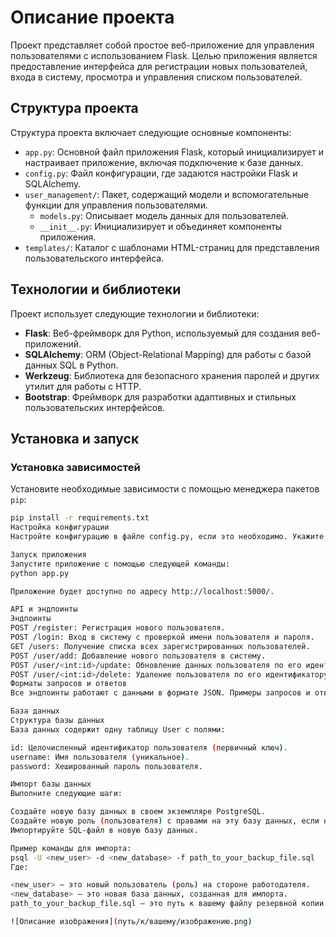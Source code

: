 # Описание проекта

Проект представляет собой простое веб-приложение для управления пользователями с использованием Flask. Целью приложения является предоставление интерфейса для регистрации новых пользователей, входа в систему, просмотра и управления списком пользователей.

## Структура проекта

Структура проекта включает следующие основные компоненты:

- `app.py`: Основной файл приложения Flask, который инициализирует и настраивает приложение, включая подключение к базе данных.
- `config.py`: Файл конфигурации, где задаются настройки Flask и SQLAlchemy.
- `user_management/`: Пакет, содержащий модели и вспомогательные функции для управления пользователями.
  - `models.py`: Описывает модель данных для пользователей.
  - `__init__.py`: Инициализирует и объединяет компоненты приложения.
- `templates/`: Каталог с шаблонами HTML-страниц для представления пользовательского интерфейса.

## Технологии и библиотеки

Проект использует следующие технологии и библиотеки:

- **Flask**: Веб-фреймворк для Python, используемый для создания веб-приложений.
- **SQLAlchemy**: ORM (Object-Relational Mapping) для работы с базой данных SQL в Python.
- **Werkzeug**: Библиотека для безопасного хранения паролей и других утилит для работы с HTTP.
- **Bootstrap**: Фреймворк для разработки адаптивных и стильных пользовательских интерфейсов.

## Установка и запуск

### Установка зависимостей

Установите необходимые зависимости с помощью менеджера пакетов `pip`:

```bash
pip install -r requirements.txt
Настройка конфигурации
Настройте конфигурацию в файле config.py, если это необходимо. Укажите параметры подключения к базе данных и другие настройки Flask.

Запуск приложения
Запустите приложение с помощью следующей команды:
python app.py

Приложение будет доступно по адресу http://localhost:5000/.

API и эндпоинты
Эндпоинты
POST /register: Регистрация нового пользователя.
POST /login: Вход в систему с проверкой имени пользователя и пароля.
GET /users: Получение списка всех зарегистрированных пользователей.
POST /user/add: Добавление нового пользователя в систему.
POST /user/<int:id>/update: Обновление данных пользователя по его идентификатору.
POST /user/<int:id>/delete: Удаление пользователя по его идентификатору.
Форматы запросов и ответов
Все эндпоинты работают с данными в формате JSON. Примеры запросов и ответов представлены в документации к API.

База данных
Структура базы данных
База данных содержит одну таблицу User с полями:

id: Целочисленный идентификатор пользователя (первичный ключ).
username: Имя пользователя (уникальное).
password: Хешированный пароль пользователя.

Импорт базы данных
Выполните следующие шаги:

Создайте новую базу данных в своем экземпляре PostgreSQL.
Создайте новую роль (пользователя) с правами на эту базу данных, если необходимо.
Импортируйте SQL-файл в новую базу данных.

Пример команды для импорта:
psql -U <new_user> -d <new_database> -f path_to_your_backup_file.sql
Где:

<new_user> — это новый пользователь (роль) на стороне работодателя.
<new_database> — это новая база данных, созданная для импорта.
path_to_your_backup_file.sql — это путь к вашему файлу резервной копии.

![Описание изображения](путь/к/вашему/изображению.png)
